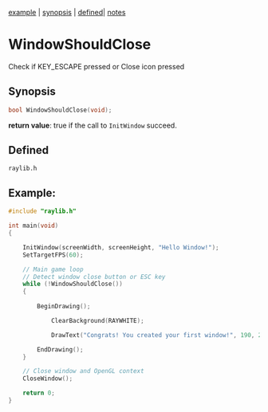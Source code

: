[example](#example) | [synopsis](#synopiys) | [defined](#defined)| [notes](#notes)
# WindowShouldClose 
Check if KEY_ESCAPE pressed or Close icon pressed

## Synopsis
```C
bool WindowShouldClose(void);  
```

**return value**: true if the call to ```InitWindow``` succeed.

## Defined
```raylib.h```

## Example:

```C
#include "raylib.h"

int main(void)
{

    InitWindow(screenWidth, screenHeight, "Hello Window!");
    SetTargetFPS(60);

    // Main game loop
    // Detect window close button or ESC key
    while (!WindowShouldClose())
    {
        
        BeginDrawing();

            ClearBackground(RAYWHITE);

            DrawText("Congrats! You created your first window!", 190, 200, 20, LIGHTGRAY);

        EndDrawing();
    }

    // Close window and OpenGL context
    CloseWindow();

    return 0;
}
```